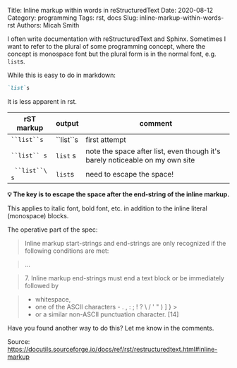 Title: Inline markup within words in reStructuredText
Date: 2020-08-12
Category: programming
Tags: rst, docs
Slug: inline-markup-within-words-rst
Authors: Micah Smith

I often write documentation with reStructuredText and Sphinx. Sometimes I want to refer to
the plural of some programming concept, where the concept is monospace font but the plural
form is in the normal font, e.g. `list`s.

While this is easy to do in markdown:

```markdown
`list`s
```

It is less apparent in rst.

| rST markup | output | comment |
|------------|--------|---------|
|``` ``list``s ``` | \`\`list\`\`s | first attempt |
|``` ``list`` s ``` | `list` s | note the space after list, even though it's barely noticeable on my own site |
|``` ``list``\ s``` | `list`s | need to escape the space! |

**💡 The key is to escape the space after the end-string of the inline markup.**

This applies to italic font, bold font, etc. in addition to the inline literal (monospace)
blocks.

The operative part of the spec:

> Inline markup start-strings and end-strings are only recognized if the following conditions are met:

> ...

> 7\. Inline markup end-strings must end a text block or be immediately followed by

>    - whitespace,
>    - one of the ASCII characters - . , : ; ! ? \ / ' " ) ] } >
>    - or a similar non-ASCII punctuation character. [14]

Have you found another way to do this? Let me know in the comments.

Source: <https://docutils.sourceforge.io/docs/ref/rst/restructuredtext.html#inline-markup>
